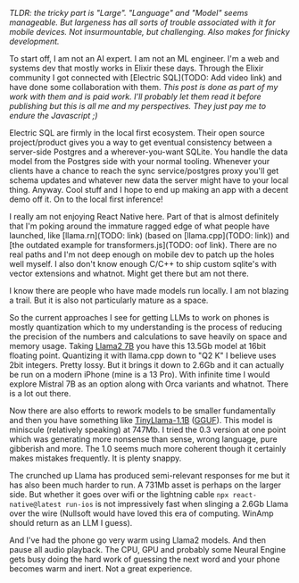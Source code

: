 
*TLDR: the tricky part is "Large". "Language" and "Model" seems manageable. But largeness has all sorts of trouble associated with it for mobile devices. Not insurmountable, but challenging. Also makes for finicky development.*

To start off, I am not an AI expert. I am not an ML engineer. I'm a web and systems dev that mostly works in Elixir these days. Through the Elixir community I got connected with [Electric SQL](TODO: Add video link) and have done some collaboration with them. *This post is done as part of my work with them and is paid work. I'll probably let them read it before publishing but this is all me and my perspectives. They just pay me to endure the Javascript ;)*

Electric SQL are firmly in the local first ecosystem. Their open source project/product gives you a way to get eventual consistency between a server-side Postgres and a wherever-you-want SQLite. You handle the data model from the Postgres side with your normal tooling. Whenever your clients have a chance to reach the sync service/postgres proxy you'll get schema updates and whatever new data the server might have to your local thing. Anyway. Cool stuff and I hope to end up making an app with a decent demo off it. On to the local first inference!

I really am not enjoying React Native here. Part of that is almost definitely that I'm poking around the immature ragged edge of what people have launched, like [llama.rn](TODO: link) (based on [llama.cpp](TODO: link)) and [the outdated example for transformers.js](TODO: oof link). There are no real paths and I'm not deep enough on mobile dev to patch up the holes well myself. I also don't know enough C/C++ to ship custom sqlite's with vector extensions and whatnot. Might get there but am not there.

I know there are people who have made models run locally. I am not blazing a trail. But it is also not particularly mature as a space.

So the current approaches I see for getting LLMs to work on phones is mostly quantization which to my understanding is the process of reducing the precision of the numbers and calculations to save heavily on space and memory usage. Taking [Llama2 7B](https://huggingface.co/TheBloke/Llama-2-7B-Chat-GGUF) you have this 13.5Gb model at 16bit floating point. Quantizing it with llama.cpp down to "Q2 K" I believe uses 2bit integers. Pretty lossy. But it brings it down to 2.6Gb and it can actually be run on a modern iPhone (mine is a 13 Pro). With infinite time I would explore Mistral 7B as an option along with Orca variants and whatnot. There is a lot out there.

Now there are also efforts to rework models to be smaller fundamentally and then you have something like [TinyLlama-1.1B](https://huggingface.co/TheBloke/TinyLlama-1.1B-Chat-v1.0-GGUF) ([GGUF](https://huggingface.co/TheBloke/TinyLlama-1.1B-Chat-v0.3-GGUF)). This model is miniscule (relatively speaking) at 747Mb. I tried the 0.3 version at one point which was generating more nonsense than sense, wrong language, pure gibberish and more. The 1.0 seems much more coherent though it certainly makes mistakes frequently. It is plenty snappy.

The crunched up Llama has produced semi-relevant responses for me but it has also been much harder to run. A 731Mb asset is perhaps on the larger side. But whether it goes over wifi or the lightning cable `npx react-native@latest run-ios` is not impressively fast when slinging a 2.6Gb Llama over the wire (Nullsoft would have loved this era of computing. WinAmp should return as an LLM I guess).

And I've had the phone go very warm using Llama2 models. And then pause all audio playback. The CPU, GPU and probably some Neural Engine gets busy doing the hard work of guessing the next word and your phone becomes warm and inert. Not a great experience.

